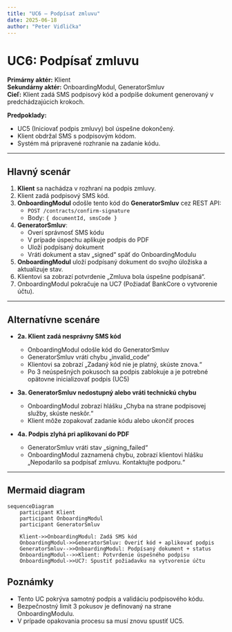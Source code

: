 ```yaml
---
title: "UC6 – Podpísať zmluvu"
date: 2025-06-18
author: "Peter Vidlička"
---
```


# UC6: Podpísať zmluvu

**Primárny aktér:** Klient  
**Sekundárny aktér:** OnboardingModul, GeneratorSmluv  
**Cieľ:** Klient zadá SMS podpisový kód a podpíše dokument generovaný v predchádzajúcich krokoch.

**Predpoklady:**  
- UC5 (Iniciovať podpis zmluvy) bol úspešne dokončený.  
- Klient obdržal SMS s podpisovým kódom.  
- Systém má pripravené rozhranie na zadanie kódu.

---

## Hlavný scenár

1. **Klient** sa nachádza v rozhraní na podpis zmluvy.  
2. Klient zadá podpisový SMS kód.  
3. **OnboardingModul** odošle tento kód do **GeneratorSmluv** cez REST API:
   - `POST /contracts/confirm-signature`
   - Body: `{ documentId, smsCode }`
4. **GeneratorSmluv**:
   - Overí správnosť SMS kódu
   - V prípade úspechu aplikuje podpis do PDF
   - Uloží podpísaný dokument
   - Vráti dokument a stav „signed“ späť do OnboardingModulu
5. **OnboardingModul** uloží podpísaný dokument do svojho úložiska a aktualizuje stav.  
6. Klientovi sa zobrazí potvrdenie „Zmluva bola úspešne podpísaná“.  
7. OnboardingModul pokračuje na UC7 (Požiadať BankCore o vytvorenie účtu).

---

## Alternatívne scenáre

- **2a. Klient zadá nesprávny SMS kód**  
  - OnboardingModul odošle kód do GeneratorSmluv  
  - GeneratorSmluv vráti chybu „invalid_code“  
  - Klientovi sa zobrazí „Zadaný kód nie je platný, skúste znova.“  
  - Po 3 neúspešných pokusoch sa podpis zablokuje a je potrebné opätovne inicializovať podpis (UC5)

- **3a. GeneratorSmluv nedostupný alebo vráti technickú chybu**  
  - OnboardingModul zobrazí hlášku „Chyba na strane podpisovej služby, skúste neskôr.“  
  - Klient môže zopakovať zadanie kódu alebo ukončiť proces

- **4a. Podpis zlyhá pri aplikovaní do PDF**  
  - GeneratorSmluv vráti stav „signing_failed“  
  - OnboardingModul zaznamená chybu, zobrazí klientovi hlášku „Nepodarilo sa podpísať zmluvu. Kontaktujte podporu.“  

---

## Mermaid diagram

```mermaid
sequenceDiagram
    participant Klient
    participant OnboardingModul
    participant GeneratorSmluv

    Klient->>OnboardingModul: Zadá SMS kód
    OnboardingModul->>GeneratorSmluv: Overiť kód + aplikovať podpis
    GeneratorSmluv-->>OnboardingModul: Podpísaný dokument + status
    OnboardingModul-->>Klient: Potvrdenie úspešného podpisu
    OnboardingModul->>UC7: Spustiť požiadavku na vytvorenie účtu
```
## Poznámky
 - Tento UC pokrýva samotný podpis a validáciu podpisového kódu.
 - Bezpečnostný limit 3 pokusov je definovaný na strane OnboardingModulu.
 - V prípade opakovania procesu sa musí znovu spustiť UC5.

